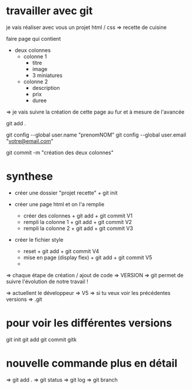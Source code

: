 # travailler avec git 

je vais réaliser avec vous un projet html / css => recette de cuisine 

faire page qui contient 

- deux colonnes 
    - colonne 1
        - titre
        - image
        - 3 miniatures
    - colonne 2
        - description
        - prix 
        - duree 

=> je vais suivre la création de cette page au fur et à mesure de l'avancée

git add .

git config --global user.name "prenomNOM"
git config --global user.email "votre@email.com"

git commit -m "création des deux colonnes"

# synthese

- créer une dossier "projet recette" + git init 

- créer une page html et on l'a remplie 
    - créer des colonnes + git add + git commit V1
    - rempli la colonne 1 + git add + git commit V2
    - rempli la colonne 2 + git add + git commit V3
- créer le fichier style
    - reset + git add + git commit V4
    - mise en page (display flex) + git add + git commit V5
    - 
=> chaque étape de création / ajout de code => VERSION 
=> git permet de suivre l'évolution de notre travail ! 

=> actuellent le développeur => V5 
=> si tu veux voir les précédentes versions => .git 

# pour voir les différentes versions 

git init
git add 
git commit
gitk

# nouvelle commande plus en détail 

=> git add .
=> git status
=> git log 
=> git branch 